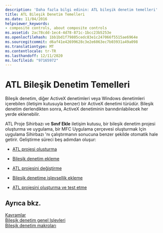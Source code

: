 ```yaml
---
description: 'Daha fazla bilgi edinin: ATL bileşik denetim temelleri'
title: ATL Bileşik Denetim Temelleri
ms.date: 11/04/2016
helpviewer_keywords:
- composite controls, about composite controls
ms.assetid: 2ac78cdd-1ec4-4d78-871c-1bcc23b5253e
ms.openlocfilehash: 1bb1bd1f79805cedc83e1c247066f5515ae6964e
ms.sourcegitcommit: d6af41e42699628c3e2e6063ec7b03931a49a098
ms.translationtype: MT
ms.contentlocale: tr-TR
ms.lasthandoff: 12/11/2020
ms.locfileid: "97165972"
---
```

# <a name="atl-composite-control-fundamentals"></a>ATL Bileşik Denetim Temelleri

Bileşik denetim, diğer ActiveX denetimleri veya Windows denetimleri içerebilen (iletişim kutusuyla benzer) bir ActiveX denetimi türüdür. Bileşik denetim derlendikten sonra, ActiveX denetiminin barındırılabilecek her yerde eklenebilir.

ATL Proje Sihirbazı ve **Sınıf Ekle** iletişim kutusu, bir bileşik denetim projesi oluşturma ve uygulama, bir MFC Uygulama çerçevesi oluşturmak Için uygulama Sihirbazı 'nı çalıştırmanın sonucuna benzer şekilde otomatik hale getirir. Geliştirme süreci beş adımdan oluşur:

- [ATL projesi oluşturma](../atl/reference/creating-an-atl-project.md)

- [Bileşik denetim ekleme](../atl/inserting-a-composite-control.md)

- [ATL projesini değiştirme](../atl/modifying-the-atl-project.md)

- [Bileşik denetime işlevsellik ekleme](../atl/adding-functionality-to-the-composite-control.md)

- [ATL projesini oluşturma ve test etme](../atl/building-and-testing-the-atl-project.md)

## <a name="see-also"></a>Ayrıca bkz.

[Kavramlar](../atl/active-template-library-atl-concepts.md)<br/>
[Bileşik denetim genel Işlevleri](../atl/reference/composite-control-global-functions.md)<br/>
[Bileşik denetim makroları](../atl/reference/composite-control-macros.md)
